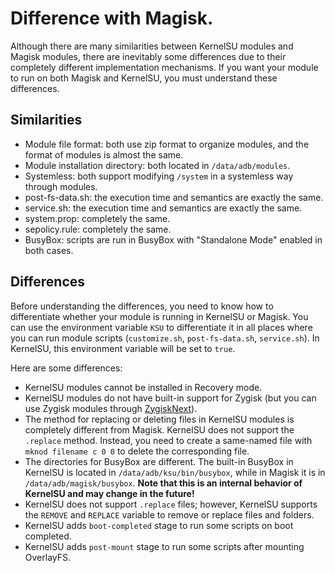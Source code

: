 # Difference with Magisk.

Although there are many similarities between KernelSU modules and Magisk modules, there are inevitably some differences due to their completely different implementation mechanisms. If you want your module to run on both Magisk and KernelSU, you must understand these differences.

## Similarities

- Module file format: both use zip format to organize modules, and the format of modules is almost the same.
- Module installation directory: both located in `/data/adb/modules`.
- Systemless: both support modifying `/system` in a systemless way through modules.
- post-fs-data.sh: the execution time and semantics are exactly the same.
- service.sh: the execution time and semantics are exactly the same.
- system.prop: completely the same.
- sepolicy.rule: completely the same.
- BusyBox: scripts are run in BusyBox with "Standalone Mode" enabled in both cases.

## Differences

Before understanding the differences, you need to know how to differentiate whether your module is running in KernelSU or Magisk. You can use the environment variable `KSU` to differentiate it in all places where you can run module scripts (`customize.sh`, `post-fs-data.sh`, `service.sh`). In KernelSU, this environment variable will be set to `true`.

Here are some differences:

- KernelSU modules cannot be installed in Recovery mode.
- KernelSU modules do not have built-in support for Zygisk (but you can use Zygisk modules through [ZygiskNext](https://github.com/Dr-TSNG/ZygiskNext)).
- The method for replacing or deleting files in KernelSU modules is completely different from Magisk. KernelSU does not support the `.replace` method. Instead, you need to create a same-named file with `mknod filename c 0 0` to delete the corresponding file.
- The directories for BusyBox are different. The built-in BusyBox in KernelSU is located in `/data/adb/ksu/bin/busybox`, while in Magisk it is in `/data/adb/magisk/busybox`. **Note that this is an internal behavior of KernelSU and may change in the future!**
- KernelSU does not support `.replace` files; however, KernelSU supports the `REMOVE` and `REPLACE` variable to remove or replace files and folders.
- KernelSU adds `boot-completed` stage to run some scripts on boot completed.
- KernelSU adds `post-mount` stage to run some scripts after mounting OverlayFS.
